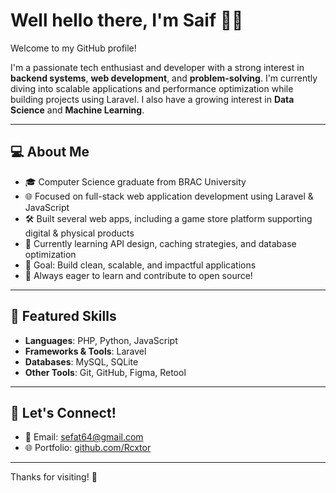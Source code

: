 # Well hello there, I'm Saif 🙋‍♂️

Welcome to my GitHub profile!

I'm a passionate tech enthusiast and developer with a strong interest in **backend systems**, **web development**, and **problem-solving**. I'm currently diving into scalable applications and performance optimization while building projects using Laravel. I also have a growing interest in **Data Science** and **Machine Learning**.

---

## 💻 About Me

- 🎓 Computer Science graduate from BRAC University  
- 🌐 Focused on full-stack web application development using Laravel & JavaScript  
- 🛠️ Built several web apps, including a game store platform supporting digital & physical products  
- 🚀 Currently learning API design, caching strategies, and database optimization  
- 🎯 Goal: Build clean, scalable, and impactful applications  
- 🧠 Always eager to learn and contribute to open source!

---

## 📌 Featured Skills

- **Languages**: PHP, Python, JavaScript  
- **Frameworks & Tools**: Laravel
- **Databases**: MySQL, SQLite  
- **Other Tools**: Git, GitHub, Figma, Retool

---

## 🤝 Let's Connect!

- 📧 Email: [sefat64@gmail.com](mailto:sefat64@gmail.com)  
- 🌐 Portfolio: [github.com/Rcxtor](https://github.com/Rcxtor)

---

Thanks for visiting! 🚀
